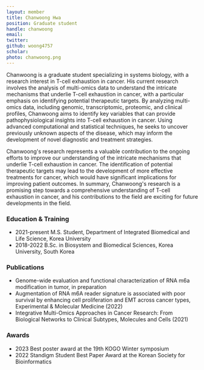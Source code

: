 ```yaml
---
layout: member
title: Chanwoong Hwa
position: Graduate student
handle: chanwoong
email:
twitter:
github: woong4757
scholar: 
photo: chanwoong.png
---
```


Chanwoong is a graduate student specializing in systems biology, with a research interest in T-cell exhaustion in cancer. His current research involves the analysis of multi-omics data to understand the intricate mechanisms that underlie T-cell exhaustion in cancer, with a particular emphasis on identifying potential therapeutic targets. By analyzing multi-omics data, including genomic, transcriptomic, proteomic, and clinical profiles, Chanwoong aims to identify key variables that can provide pathophysiological insights into T-cell exhaustion in cancer. Using advanced computational and statistical techniques, he seeks to uncover previously unknown aspects of the disease, which may inform the development of novel diagnostic and treatment strategies.

Chanwoong's research represents a valuable contribution to the ongoing efforts to improve our understanding of the intricate mechanisms that underlie T-cell exhaustion in cancer. The identification of potential therapeutic targets may lead to the development of more effective treatments for cancer, which would have significant implications for improving patient outcomes. In summary, Chanwoong's research is a promising step towards a comprehensive understanding of T-cell exhaustion in cancer, and his contributions to the field are exciting for future developments in the field.


### Education & Training
- 2021-present M.S. Student, Department of Integrated Biomedical and Life Science, Korea University
- 2018-2022 B.Sc. in Biosystem and Biomedical Sciences, Korea University, South Korea

### Publications
- Genome-wide evaluation and functional characterization of RNA m6a modification in tumor, in preparation
- Augmentation of RNA m6A reader signature is associated with poor survival by enhancing cell proliferation and EMT across cancer types, Experimental & Molecular Medicine (2022)
- Integrative Multi-Omics Approaches in Cancer Research: From Biological Networks to Clinical Subtypes, Molecules and Cells (2021)

### Awards
- 2023 Best poster award at the 19th KOGO Winter symposium
- 2022 Standigm Student Best Paper Award at the Korean Society for Bioinformatics